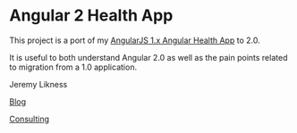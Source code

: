 # Angular 2 Health App

This project is a port of my [AngularJS 1.x Angular Health App](https://github.com/JeremyLikness/AngularHealthApp) to 2.0. 

It is useful to both understand Angular 2.0 as well as the pain points related to migration from a 1.0 application. 

Jeremy Likness

[Blog](http://bit.ly/coderblog)

[Consulting](http://bit.ly/ivisionappdev) 